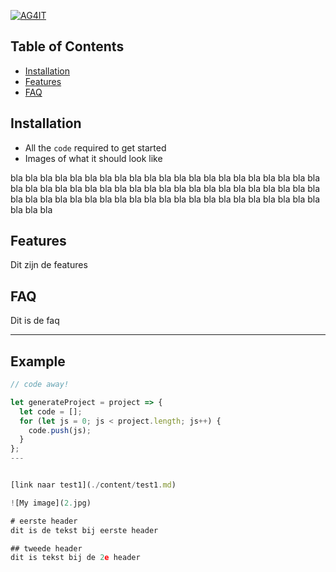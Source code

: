 <a href="http://ag4it.nl"><img src="https://ag4it.nl/fotos/ca2.jpg?v=3&s=200" title="AG4IT header" alt="AG4IT"></a>


## Table of Contents
- [Installation](#installation)
- [Features](#features)
- [FAQ](#faq)


## Installation

- All the `code` required to get started
- Images of what it should look like

bla bla bla
bla bla bla
bla bla bla
bla bla bla
bla bla bla
bla bla bla
bla bla bla
bla bla bla
bla bla bla
bla bla bla
bla bla bla
bla bla bla
bla bla bla
bla bla bla
bla bla bla
bla bla bla
bla bla bla
bla bla bla
bla bla bla
bla bla bla
bla bla bla
bla bla bla


## Features
Dit zijn de features

## FAQ
Dit is de faq


------------

## Example

```javascript
// code away!

let generateProject = project => {
  let code = [];
  for (let js = 0; js < project.length; js++) {
    code.push(js);
  }
};
---


[link naar test1](./content/test1.md)

![My image](2.jpg)

# eerste header
dit is de tekst bij eerste header

## tweede header
dit is tekst bij de 2e header



